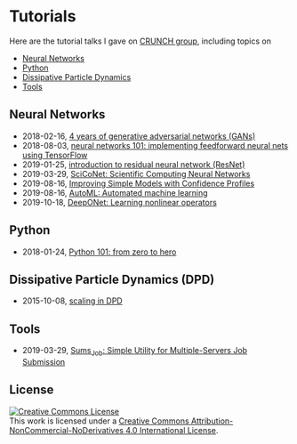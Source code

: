 # Tutorials

Here are the tutorial talks I gave on [CRUNCH group](https://www.brown.edu/research/projects/crunch/home), including topics on
- [Neural Networks](#neural-networks)
- [Python](#python)
- [Dissipative Particle Dynamics](#dissipative-particle-dynamics-dpd)
- [Tools](#tools)

## Neural Networks

- 2018-02-16, [4 years of generative adversarial networks (GANs)](20180216_GAN/gan.pdf)
- 2018-08-03, [neural networks 101: implementing feedforward neural nets using TensorFlow](20180803_neural_network/nn_tutorial.pdf)
- 2019-01-25, [introduction to residual neural network (ResNet)](20190125_ResNet/ResNet.pdf)
- 2019-03-29, [SciCoNet: Scientific Computing Neural Networks](20190329_sciconet/sciconet.pdf)
- 2019-08-16, [Improving Simple Models with Confidence Profiles](20190816_ProfWeight/ProfWeight.pdf)
- 2019-08-16, [AutoML: Automated machine learning](20190816_autoML/autoML.pdf)
- 2019-10-18, [DeepONet: Learning nonlinear operators](20191018_DeepONet/DeepONet.pdf)

## Python

- 2018-01-24, [Python 101: from zero to hero](20180124_Python/python_tutorial.pdf)

## Dissipative Particle Dynamics (DPD)

- 2015-10-08, [scaling in DPD](20151008_DPD_scaling/DPD_scaling.pdf)

## Tools

- 2019-03-29, [Sums<sub>Job</sub>: Simple Utility for Multiple-Servers Job Submission](20190329_sumsjob/sumsjob.pdf)

## License

<a rel="license" href="http://creativecommons.org/licenses/by-nc-nd/4.0/"><img alt="Creative Commons License" style="border-width:0" src="https://i.creativecommons.org/l/by-nc-nd/4.0/88x31.png" /></a><br />This work is licensed under a <a rel="license" href="http://creativecommons.org/licenses/by-nc-nd/4.0/">Creative Commons Attribution-NonCommercial-NoDerivatives 4.0 International License</a>.
